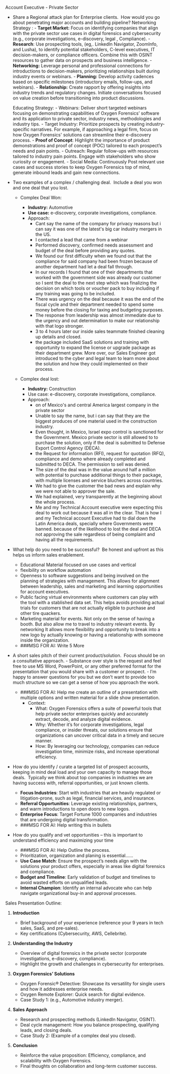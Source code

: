 Account Executive - Private Sector
- Share a Regional attack plan for Enterprise clients.  How would you go about penetrating major accounts and building pipeline?
	  Networking Strategy :
		- **Target Market:** Focus on identifying companies that align with the private sector use cases in digital forensics and cybersecurity (e.g., corporate investigations, e-discovery, legal , Compliance).
		-  **Research**: Use prospecting tools, (eg,. LinkedIn Navigator, ZoomInfo, and Lusha), to identify potential stakeholders, C-level executives, IT decision-makers, or compliance officers. Combine this with OSINT resources to gather data on prospects and business intelligence. 
		- **Networking:** Leverage personal and professional connections for introductions to decision-makers, prioritizing relationships built during industry events or webinars.
		- **Planning:** Develop activity cadences based on specific milestones (introductory emails, follow-ups, and webinars).
		- **Relationship:** Create rapport by offering insights into industry trends and regulatory changes. Initiate conversations focused on value creation before transitioning into product discussions.
		
	 Educating Strategy:
		- Webinars: Deliver short targeted webinars focusing on demonstrating capabilities of Oxygen Forensics’ software and its application to private sector, industry news, methodologies and industry tips.
		- Target Industry: Prioritize prospects by creating industry-specific narratives. For example, if approaching a legal firm, focus on how Oxygen Forensics' solutions can streamline their e-discovery process.
		- **Proof of Concept**: Highlight the importance of product demonstrations and proof of concept (POC) tailored to each prospect’s needs and pain points.
		- Outreach: Regular follow-ups with resources tailored to industry pain points. Engage with stakeholders who show curiosity or engagement.
		- Social Media: Continuously Post relevant use cases and success stories to keep Oxygen Forensics top of mind, generate inbound leads and gain new connections.

- Two examples of a complex / challenging deal.  Include a deal you won and one deal that you lost.
	- Complex Deal Won:
		- **Industry:** Automotive 
		- **Use case:** e-discovery, corporate investigations, compliance.
		- Approach: 
			- Cant say the name of the company for privacy reasons but i can say it was one of the latest's big car industry mergers in the US.
			- I contacted a lead that came from a webinar
			- Performed discovery, confirmed needs assessment and budget of the deal before providing any quotes.
			- We found our first difficulty when we found out that the compliance for said company had been frozen because of another department had let a deal fall through.
			- In our records I found that one of their departments that worked with the government side was already our customer so I sent the deal to the next step which was finalizing the decision on which tools or voucher pack to buy including if any training was going to be included.
			- There was urgency on the deal because it was the end of the fiscal cycle and their department needed to spend some money before the closing for taxing and budgeting purposes.
			-  The response from leadership was almost immediate due to the urgency and out determination to make our relationship with that logo stronger.
			- 3 to 4 hours later our inside sales teammate finished cleaning up details and  closed. 
			- the package included SaaS solutions and training with opportunity to expand the license or upgrade package as their department grew. More over, our Sales Engineer got introduced to the cyber and legal team to learn more about the solution and how they could implemented on their process.
		  
	- Complex deal lost:
		- **Industry:** Construction 
		- Use case: e-discovery, corporate investigations, compliance.
		- Approach:
			- on of Mexico's and central America largest company in the private sector
			- Unable to say the name, but i can say that they are the biggest produces of one material used in the construction industry.
			- Even thought, in Mexico, Israel expo control is sanctioned for the Government. Mexico private sector is still allowed to to purchase the solution, only if the deal is submitted to Defense Export Control Agency (DECA).
			- the Request for information (RFI), request for quotation (RFQ), compliance and demo where already completed and submitted to DECA. The permission to sell was denied.
			- The size of the deal was in the value around half a million with potential to purchase additional things to their package, with multiple licenses and service bluchers across countries. 
			- We had to give the customer the bad news and explain why we were not able to approver the sale.
			- We had explained, very transparently at the beginning about the whole process.
			- Me and my Technical Account executive were expecting this deal to work out because it was all in the clear. That is how I and my Technical account Executive had to dial down the Latin America deals, specially where Governments were banned. because of the likelihood to lost the deal and DECA not approving the sale regardless of being complaint and having all the requirements.
		  
		
		  
- What help do you need to be successful?  Be honest and upfront as this helps us inform sales enablement.
	- Educational Material focused on use cases and vertical
	- flexibility on workflow automation
	- Openness to software suggestions and being involved on the planning of strategies with management. This allows for alignment between leadership, sales and marketing and learning opportunities for account executives.
	- Public facing virtual environments where customers can play with the tool with a stablished data set. This helps avoids providing actual trials for customers that are not actually eligible to purchase and other tire quackers.
	- Marketing material for events. Not only on the sense of having a booth. But also allow me to travel to industry relevant events. By networking It allows more flexibility and opportunity to break into a new logo by actually knowing or having a relationship with someone inside the organization.
	- ###MSG FOR AI: Write 5 More
	
- A short sales pitch of their current product/solution.  Focus should be on a consultative approach. - Substance over style is the request and feel free to use MS Word, PowerPoint, or any other preferred format for the presentation that you would share with a customer or prospect. - I’m happy to answer questions for you but we don’t want to provide too much structure so we can get a sense of how you approach the work.
	 - ###MSG FOR AI: Help me create an outline of a presentation with multiple options and written material for a slide show presentation.
		 - Context:
			 - What: Oxygen Forensics offers a suite of powerful tools that help private sector enterprises quickly and accurately extract, decode, and analyze digital evidence.
			 - Why: Whether it’s for corporate investigations, legal compliance, or insider threats, our solutions ensure that organizations can uncover critical data in a timely and secure manner.
			 - How: By leveraging our technology, companies can reduce investigation time, minimize risks, and increase operational efficiency.
	   
- How do you identify / curate a targeted list of prospect accounts, keeping in mind deal load and your own capacity to manage those deals.  Typically we think about top companies in industries we are having success with, referral opportunities, or just known clients. 
	-  **Focus Industries**: Start with industries that are heavily regulated or litigation-prone, such as legal, financial services, and insurance.
	- **Referral Opportunities**: Leverage existing relationships, partners, and warm introductions to open doors to new logos.
	- **Enterprise Focus**: Target Fortune 1000 companies and industries that are undergoing digital transformation.
	-  ###MSG FOR AI: Help writing this in bullets
	
- How do you qualify and vet opportunities – this is important to understand efficiency and maximizing your time
	-  ###MSG FOR AI: Help Outline the process.
	- Prioritization, organization and planing is essential......
	-  **Use Case Match**: Ensure the prospect’s needs align with the solutions your product offers, especially in areas like digital forensics and compliance.
	- **Budget and Timeline**: Early validation of budget and timelines to avoid wasted efforts on unqualified leads.
	- **Internal Champion**: Identify an internal advocate who can help navigate organizational buy-in and approval processes.
	  
	  
Sales Presentation Outline:

1. **Introduction**
    
    - Brief background of your experience (reference your 9 years in tech sales, SaaS, and pre-sales).
    - Key certifications (Cybersecurity, AWS, Cellebrite).
2. **Understanding the Industry**
    
    - Overview of digital forensics in the private sector (corporate investigations, e-discovery, compliance).
    - Highlight the growth and challenges in cybersecurity for enterprises.
3. **Oxygen Forensics’ Solutions**
    
    - Oxygen Forensic® Detective: Showcase its versatility for single users and how it addresses enterprise needs.
    - Oxygen Remote Explorer: Quick search for digital evidence.
    - Case Study 1: (e.g., Automotive industry merger).
4. **Sales Approach**
    
    - Research and prospecting methods (LinkedIn Navigator, OSINT).
    - Deal cycle management: How you balance prospecting, qualifying leads, and closing deals.
    - Case Study 2: (Example of a complex deal you closed).
5. **Conclusion**
    
    - Reinforce the value proposition: Efficiency, compliance, and scalability with Oxygen Forensics.
    - Final thoughts on collaboration and long-term customer success.


